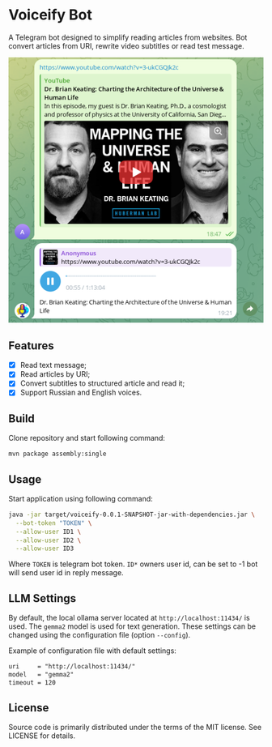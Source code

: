 # Voiceify Bot

A Telegram bot designed to simplify reading articles from websites. Bot convert
articles from URI, rewrite video subtitles or read test message.

![Bot usage example](images/voiceify.png)

## Features

- [x] Read text message;
- [x] Read articles by URI;
- [x] Convert subtitles to structured article and read it;
- [x] Support Russian and English voices.

## Build

Clone repository and start following command:

```sh
mvn package assembly:single
```

## Usage

Start application using following command:

```sh
java -jar target/voiceify-0.0.1-SNAPSHOT-jar-with-dependencies.jar \
  --bot-token "TOKEN" \
  --allow-user ID1 \
  --allow-user ID2 \
  --allow-user ID3
```

Where `TOKEN` is telegram bot token. `ID*` owners user id, can be set to -1 bot
will send user id in reply message.

## LLM Settings

By default, the local ollama server located at `http://localhost:11434/`
is used. The `gemma2` model is used for text generation. These settings can be
changed using the configuration file (option `--config`).

Example of configuration file with default settings:

```
uri     = "http://localhost:11434/"
model   = "gemma2"
timeout = 120
```

## License

Source code is primarily distributed under the terms of the MIT license. See LICENSE for details.
